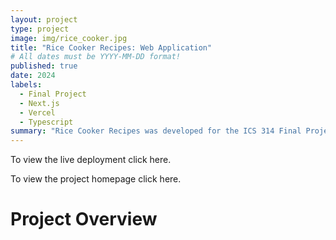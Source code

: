 ```yaml
---
layout: project
type: project
image: img/rice_cooker.jpg
title: "Rice Cooker Recipes: Web Application"
# All dates must be YYYY-MM-DD format!
published: true
date: 2024
labels:
  - Final Project
  - Next.js
  - Vercel
  - Typescript
summary: "Rice Cooker Recipes was developed for the ICS 314 Final Project"
---
```


To view the live deployment click here.

To view the project homepage click here.

# Project Overview

